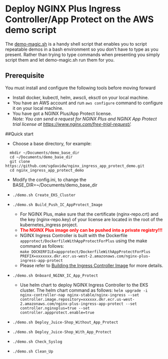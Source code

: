 # Deploy NGINX Plus Ingress Controller/App Protect on the AWS demo script

The [demo-magic.sh](https://github.com/paxtonhare/demo-magic) is a handy shell script that enables you to script repeatable demos in a bash environment so you don't have to type as you present. Rather than trying to type commands when presenting you simply script them and let demo-magic.sh run
them for you.

## Prerequisite

You must install and configure the following tools before moving forward

- Install docker, kubectl, helm, awscli, eksctl on your local machine.
- You have an AWS account and run `aws configure` command to configure it on your local machine.
- You have got a NGINX Plus/App Protect license.  
  _Note: You can send a request for NGINX Plus and NGINX App Protect trial license at https://www.nginx.com/free-trial-request/._

##Quick start

- Choose a base directory, for example:

```
  mkdir ~/Documents/demo_base_dir
  cd ~/Documents/demo_base_dir
  git clone https://github.com/sgdavidw/nginx_ingress_app_protect_demo.git
  cd nginx_ingress_app_protect_demo
```

- Modify the config.ini, to change the
  BASE_DIR=~/Documents/demo_base_dir

- `./demo.sh Create_EKS_Cluster`
- `./demo.sh Build_Push_IC_AppProtect_Image`
  - For NGINX Plus, make sure that the certificate (nginx-repo.crt) and the key (nginx-repo.key) of your license are located in the root of the kubernetes_ingress project.
  - <span style="color:red">**The NGINX Plus image only can be pushed into a private registry!!!**</span>
  - NGINX Ingress Controller is built with the Dockerfile `appprotect/DockerfileWithAppProtectForPlus` using the make command as follows:  
    `make DOCKERFILE=appprotect/DockerfileWithAppProtectForPlus PREFIX=xxxxxxx.dkr.ecr.us-west-2.amazonaws.com/nginx-plus-ingress-app-protect`
  - Please refer to [Building the Ingress Controller Image](https://docs.nginx.com/nginx-ingress-controller/installation/building-ingress-controller-image/) for more details.
- `./demo.sh Onboard_NGINX_IC_App_Protect`
  - Use helm chart to deploy NGINX Ingress Controller to the EKS cluster. The helm chart command as follows:
    `helm upgrade -i nginx-controller-nap nginx-stable/nginx-ingress --set controller.image.repository=xxxxxx.dkr.ecr.us-west-2.amazonaws.com/nginx-plus-ingress-app-protect --set controller.nginxplus=true --set controller.appprotect.enable=true`
- `./demo.sh Deploy_Juice-Shop_Without_App_Protect`
- `./demo.sh Deploy_Juice-Shop_With_App_Protect`
- `./demo.sh Check_Syslog`
- `./demo.sh Clean_Up`
